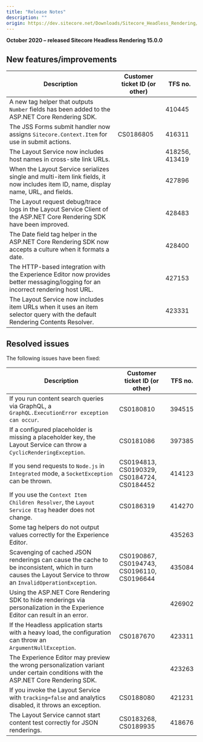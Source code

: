 ```yaml
---
title: "Release Notes"
description: ""
origin: https://dev.sitecore.net/Downloads/Sitecore_Headless_Rendering/150/Sitecore_Headless_Rendering_1500/Release_Notes
---
```


**October 2020 – released Sitecore Headless Rendering 15.0.0**

## New features/improvements

 | Description | Customer ticket ID (or other) | TFS no. |
 | --- | --- | --- |
 | ​​​​​​​​​A new tag helper that outputs `Number` fields has been added to the ASP.NET Core Rendering SDK. |  | 410445 |
 | ​​​​​​​​​The JSS Forms submit handler now assigns `Sitecore.Context.Item` for use in submit actions. | CS0186805 | 416311 |
 | ​​​​​​​​​The Layout Service now includes host names in cross-site link URLs. |  | 418256, 413419 |
 | When the Layout Service serializes single and multi-item link fields, it now includes item ID, name, display name, URL, and fields. |  | 427896 |
 | ​​​​​​​​​The Layout request debug/trace logs in the Layout Service Client of the ASP.NET Core Rendering SDK have been improved. |  | 428483 |
 | The Date field tag helper in the ASP.NET Core Rendering SDK now accepts a culture when it formats a date. |  | 428400 |
 | The HTTP-based integration with the Experience Editor now provides better messaging/logging for an incorrect rendering host URL.​​​​​​​​​ |  | 427153 |
 | The Layout Service now includes item URLs when it uses an item selector query with the default Rendering Contents Resolver. |  | 423331 |

## Resolved issues

The following issues have been fixed:

 | Description | Customer ticket ID (or other) | TFS no. |
 | --- | --- | --- |
 | ​​​​​​​​​If you run content search queries via GraphQL, a `GraphQL.ExecutionError exception can occur`. | CS0180810 | 394515 |
 | If a configured placeholder is missing a placeholder key, the Layout Service can throw a `CyclicRenderingException`. | CS0181086 | 397385 |
 | ​​​​​​​​​If you send requests to `Node.js` in `Integrated` mode, a `SocketException` can be thrown. | CS0194813, CS0190329, CS0184724, CS0184452 | 414123 |
 | If you use the `Context Item Children Resolver`, the `Layout Service Etag` header does not change. | CS0186319 | 414270 |
 | ​​​​​​​​​Some tag helpers do not output values correctly for the Experience Editor. |  | 435263 |
 | Scavenging of cached JSON renderings can cause the cache to be inconsistent, which in turn causes the Layout Service to throw an `InvalidOperationException`. | CS0190867, CS0194743, CS0196110, CS0196644 | 435084 |
 | ​​​​​​​​​Using the ASP.NET Core Rendering SDK to hide renderings via personalization in the Experience Editor can result in an error. |  | 426902 |
 | If the Headless application starts with a heavy load, the configuration can throw an `ArgumentNullException`. | CS0187670 | 423311 |
 | The Experience Editor may preview the wrong personalization variant under certain conditions with the ASP.NET Core Rendering SDK.​​​​​​​​​ |  | 423263 |
 | ​​​​​​​​​If you invoke the Layout Service with `tracking=false` and analytics disabled, it throws an exception. | CS0188080 | 421231 |
 | The Layout Service cannot start content test correctly for JSON renderings.​​​​​​​​​ | CS0183268, CS0189935 | 418676 |